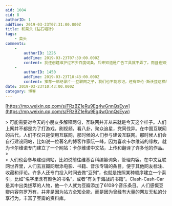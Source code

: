 ```yaml
---
aid: 1084
cid: 8
authorID: 1
addTime: 2019-03-23T07:31:00.000Z
title: 和菜头《钻石唱针》
tags:
    - 菜头
comments:
    -
        authorID: 1226
        addTime: 2019-03-23T07:39:00.000Z
        content: 我还创建维护过不少百度词条，后来知道是广告工具就不弄了。而且也知道了克罗地亚龙迷这个牛逼的人。
    -
        authorID: 1450
        addTime: 2019-03-23T10:43:00.000Z
        content: 推荐一部纪录片——互联网之子，我们也不能忘记，还有亚伦·斯沃兹这样的人存在。
date: 2019-03-23T10:43:00.000Z
category: 博客
---
```


[https://mp.weixin.qq.com/s/FRzBZ1eRu9Eg4wGnnQsEyw](https://mp.weixin.qq.com/s/FRzBZ1eRu9Eg4wGnnQsEyw)

\> 可能需要对今天的小朋友多解释两句，互联网并非从来就是今天这个样子。人们上网并不都是为了打游戏，刷视频，看八卦，聚众追星，党同伐异。在中国互联网的古代，人们不仅只是使用互联网，那时候的人们参与建设互联网。那时候人们会自行建设网站，比如说一位著名的博客作家阮一峰，因为喜欢卡尔维诺的缘故，就为卡尔维诺专门建立了一个网站：卡尔维诺中文站，上传和翻译了许多他的作品。  
\>  
\> 人们也会参与建设网站，比如说前往维基百科编纂词条，管理内容。在中文互联网世界里，人们去豆瓣网增添电影、书籍、音乐专辑的条目，便于其他网友标注、收藏和评论。许多人还专门投入时间去做“豆列“，也就是按照某种顺序建立一个索引，比如”名字里含有颜色的书名“，或者”有关于海战的书籍“。Clash-Cash-Car是其中出类拔萃的人物，他一个人就为豆瓣添加了6108个音乐条目。人们感慨豆瓣内容包罗万有，并非是因为站方全知全能，而是因为曾经有大量的网友无私的分享行为，丰富了豆瓣的资料库。
